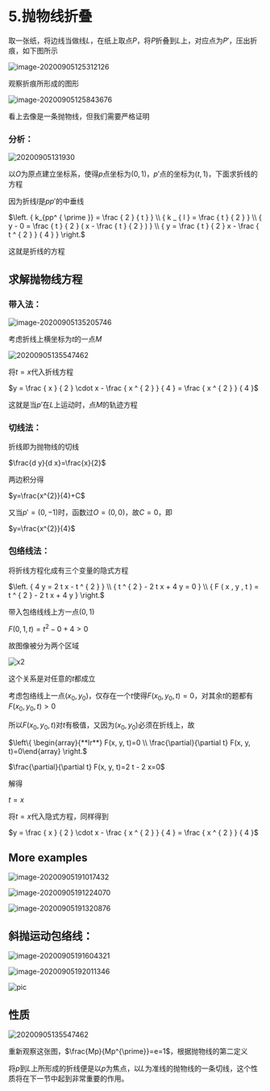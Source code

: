 # 5.抛物线折叠

取一张纸，将边线当做线$L$，在纸上取点$P$，将$P$折叠到$L$上，对应点为$P'$，压出折痕，如下图所示

![image-20200905125312126](抛物线折叠/image-20200905125312126.png)

观察折痕所形成的图形

![image-20200905125843676](抛物线折叠/image-20200905125843676.png)

看上去像是一条抛物线，但我们需要严格证明

### 分析：

![20200905131930](抛物线折叠/20200905131930.png)



以$O$为原点建立坐标系，使得$p$点坐标为$(0,1)$，$p'$点的坐标为$(t,1)$，下面求折线的方程

因为折线$l$是$pp'$的中垂线

$\left. { k_{pp^ { \prime }} = \frac { 2 } { t } } \\ { k _ { l } = \frac { t } { 2 } } \\ { y - 0 = \frac { t } { 2 } ( x - \frac { t } { 2 } ) } \\ { y = \frac { t } { 2 } x - \frac { t ^ { 2 } } { 4 } } \right.$

这就是折线的方程

## 求解抛物线方程

### 带入法：

![image-20200905135205746](抛物线折叠/image-20200905135205746.png)

考虑折线上横坐标为$t$的一点$M$

![20200905135547462](抛物线折叠/20200905135547462.png)

将$t=x$代入折线方程

$y = \frac { x } { 2 } \cdot x - \frac { x ^ { 2 } } { 4 } = \frac { x ^ { 2 } } { 4 }$

这就是当$p'$在$L$上运动时，点$M$的轨迹方程

### 切线法：

折线即为抛物线的切线

$\frac{d y}{d x}=\frac{x}{2}$

两边积分得

$y=\frac{x^{2}}{4}+C$

又当$p'=(0,-1)$时，函数过$O=(0,0)$，故$C=0$，即

$y=\frac{x^{2}}{4}$

### 包络线法：

将折线方程化成有三个变量的隐式方程

$\left. { 4 y = 2 t x - t ^ { 2 } } \\ { t ^ { 2 } - 2 t x + 4 y = 0 } \\ { F ( x , y , t ) = t ^ { 2 } - 2 t x + 4 y }  \right.$

带入包络线线上方一点$(0,1)$

$F ( 0,1 , t ) = t ^ { 2 } - 0 + 4 > 0$

故图像被分为两个区域

![x2](抛物线折叠/x2.png)

这个关系是对任意的$t$都成立

考虑包络线上一点$(x_0,y_0)$，仅存在一个$t$使得$F(x_0,y_0, t)=0$，对其余$t$的题都有$F(x_0,y_0, t)>0$

所以$F(x_0,y_0, t)$对$t$有极值，又因为$(x_0,y_0)$必须在折线上，故

$\left\{  \begin{array}{**lr**}    F(x, y, t)=0 \\ \frac{\partial}{\partial t} F(x, y, t)=0\end{array} \right.$

$\frac{\partial}{\partial t} F(x, y, t)=2 t - 2 x=0$

解得

$t=x$

将$t=x$代入隐式方程，同样得到

$y = \frac { x } { 2 } \cdot x - \frac { x ^ { 2 } } { 4 } = \frac { x ^ { 2 } } { 4 }$

## More examples

![image-20200905191017432](抛物线折叠/image-20200905191017432.png)



![image-20200905191224070](抛物线折叠/image-20200905191224070.png)

![image-20200905191320876](抛物线折叠/image-20200905191320876.png)

## 斜抛运动包络线：

![image-20200905191604321](抛物线折叠/image-20200905191604321.png)

![image-20200905192011346](抛物线折叠/image-20200905192011346.png)

![pic](抛物线折叠/pic.png)

## 性质

![20200905135547462](抛物线折叠/20200905135547462.png)

重新观察这张图，$\frac{Mp}{Mp^{\prime}}=e=1$，根据抛物线的第二定义

将$p$到$L$上所形成的折线便是以$p$为焦点，以$L$为准线的抛物线的一条切线，这个性质将在下一节中起到非常重要的作用。

